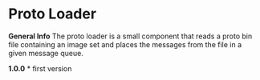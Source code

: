 # Proto Loader

**General Info**
The proto loader is a small component that reads a proto bin file containing an image set and places the messages from
the file in a given message queue.

**1.0.0**
    * first version
